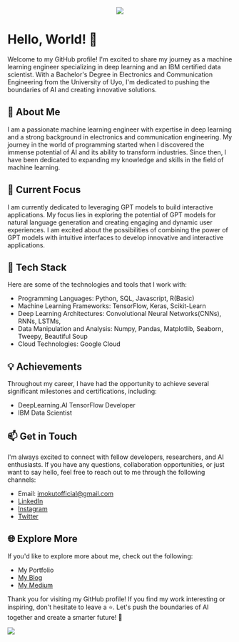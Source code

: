 <p align="center">
  <img src="https://capsule-render.vercel.app/api?type=waving&color=gradient&text=Hello!&height=100&section=header"/>
</p>

# Hello, World! 👋

<!--- Imokutmfon Udoh --->

Welcome to my GitHub profile! I'm excited to share my journey as a machine learning engineer specializing in deep learning and an IBM certified data scientist. With a Bachelor's Degree in Electronics and Communication Engineering from the University of Uyo, I'm dedicated to pushing the boundaries of AI and creating innovative solutions.

## 👤 About Me

I am a passionate machine learning engineer with expertise in deep learning and a strong background in electronics and communication engineering. My journey in the world of programming started when I discovered the immense potential of AI and its ability to transform industries. Since then, I have been dedicated to expanding my knowledge and skills in the field of machine learning.

## 🔭 Current Focus

<!--- Deep Learning --->

I am currently dedicated to leveraging GPT models to build interactive applications. My focus lies in exploring the potential of GPT models for natural language generation and creating engaging and dynamic user experiences. I am excited about the possibilities of combining the power of GPT models with intuitive interfaces to develop innovative and interactive applications.

<!--- I am currently interning at the Ibom Airport Development Company, where I am applying my expertise in deep learning to develop intelligent solutions for airport operations. My focus lies in leveraging TensorFlow and other cutting-edge technologies to optimize processes, enhance security measures, and improve overall efficiency in the aviation industry. --->

## 🌱 Tech Stack

Here are some of the technologies and tools that I work with:

- Programming Languages: Python, SQL, Javascript, R(Basic)
- Machine Learning Frameworks: TensorFlow, Keras, Scikit-Learn
- Deep Learning Architectures: Convolutional Neural Networks(CNNs), RNNs, LSTMs, 
- Data Manipulation and Analysis: Numpy, Pandas, Matplotlib, Seaborn, Tweepy, Beautiful Soup
- Cloud Technologies: Google Cloud

## 💡 Achievements

Throughout my career, I have had the opportunity to achieve several significant milestones and certifications, including:

- DeepLearning.AI TensorFlow Developer
- IBM Data Scientist

## 📫 Get in Touch

I'm always excited to connect with fellow developers, researchers, and AI enthusiasts. If you have any questions, collaboration opportunities, or just want to say hello, feel free to reach out to me through the following channels:

- Email: imokutofficial@gmail.com
- [LinkedIn](https://www.linkedin.com/in/imokutmfon-abasi-udoh/)
- [Instagram](https://www.instagram.com/imokut/)
- [Twitter](https://twitter.com/ImokutUdoh)

## 🌐 Explore More

<!--- Insert Additional Sections or Links Here --->

If you'd like to explore more about me, check out the following:

- My Portfolio
- [My Blog](https://imokut.blogspot.com/)
- [My Medium](https://medium.com/@imokutofficial)

Thank you for visiting my GitHub profile! If you find my work interesting or inspiring, don't hesitate to leave a ⭐️. Let's push the boundaries of AI together and create a smarter future! 🚀
  
<p align="left">
  <img src="https://capsule-render.vercel.app/api?type=waving&color=gradient&height=100&section=footer"/>
</p>

